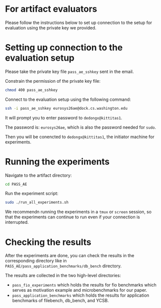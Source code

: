 # For artifact evaluators
Please follow the instructions below to set up connection to the setup for evaluation using the private key we provided.

# Setting up connection to the evaluation setup
Please take the private key file `pass_ae_sshkey` sent in the email.

Constrain the permission of the private key file:
```bash
chmod 400 pass_ae_sshkey
```

Connect to the evaluation setup using the following command:
```bash
ssh -i pass_ae_sshkey eurosys26ae@dock.cs.washington.edu
```
It will prompt you to enter password to `dedongx@kittitas1`. 

The password is: `eurosys26ae`, which is also the password needed for `sudo`.

Then you will be conencted to `dedongx@kittitas1`, the initiator machine for experiments.

# Running the experiments
Navigate to the artifact directory:
```bash
cd PASS_AE
```

Run the experiment script:
```bash
sudo ./run_all_experiments.sh
```

We recommendn running the experiments in a  `tmux` or `screen` session, so that the experiments can continue to run even if your connection is interrupted.

# Checking the results
After the experiments are done, you can check the results in the corresponding directory like in `PASS_AE/pass_application_benchmarks/db_bench` directory.

The results are collected in the two high-level directories:
- `pass_fio_experiments` which holds the results for fio benchmarks which serves as motivation example and microbenchmarks for our paper.
- `pass_application_benchmarks` which holds the results for application benchmarks of filebench, db_bench, and YCSB.